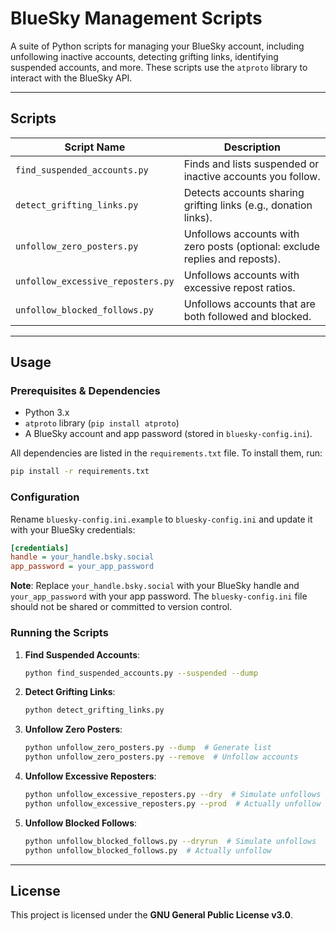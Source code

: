 # BlueSky Management Scripts

A suite of Python scripts for managing your BlueSky account, including unfollowing inactive accounts, detecting grifting links, identifying suspended accounts, and more. These scripts use the `atproto` library to interact with the BlueSky API.

---

## Scripts

| Script Name                          | Description                                                                 |
|--------------------------------------|-----------------------------------------------------------------------------|
| `find_suspended_accounts.py`         | Finds and lists suspended or inactive accounts you follow.                   |
| `detect_grifting_links.py`           | Detects accounts sharing grifting links (e.g., donation links).              |
| `unfollow_zero_posters.py`           | Unfollows accounts with zero posts (optional: exclude replies and reposts).  |
| `unfollow_excessive_reposters.py`    | Unfollows accounts with excessive repost ratios.                             |
| `unfollow_blocked_follows.py`        | Unfollows accounts that are both followed and blocked.                       |

---

## Usage

### Prerequisites & Dependencies
- Python 3.x
- `atproto` library (`pip install atproto`)
- A BlueSky account and app password (stored in `bluesky-config.ini`).

All dependencies are listed in the `requirements.txt` file. To install them, run:

```bash
pip install -r requirements.txt
```

### Configuration
Rename `bluesky-config.ini.example` to `bluesky-config.ini` and update it with your BlueSky credentials:

```ini
[credentials]
handle = your_handle.bsky.social
app_password = your_app_password
```

**Note**: Replace `your_handle.bsky.social` with your BlueSky handle and `your_app_password` with your app password. The `bluesky-config.ini` file should not be shared or committed to version control.

### Running the Scripts
1. **Find Suspended Accounts**:
   ```bash
   python find_suspended_accounts.py --suspended --dump
   ```

2. **Detect Grifting Links**:
   ```bash
   python detect_grifting_links.py
   ```

3. **Unfollow Zero Posters**:
   ```bash
   python unfollow_zero_posters.py --dump  # Generate list
   python unfollow_zero_posters.py --remove  # Unfollow accounts
   ```

4. **Unfollow Excessive Reposters**:
   ```bash
   python unfollow_excessive_reposters.py --dry  # Simulate unfollows
   python unfollow_excessive_reposters.py --prod  # Actually unfollow
   ```

5. **Unfollow Blocked Follows**:
   ```bash
   python unfollow_blocked_follows.py --dryrun  # Simulate unfollows
   python unfollow_blocked_follows.py  # Actually unfollow
   ```

---

## License

This project is licensed under the **GNU General Public License v3.0**.
